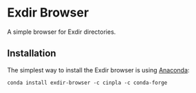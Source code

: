 # Exdir Browser

A simple browser for Exdir directories.

## Installation ##

The simplest way to install the Exdir browser is using [Anaconda](https://continuum.io/downloads):

```
conda install exdir-browser -c cinpla -c conda-forge
```
